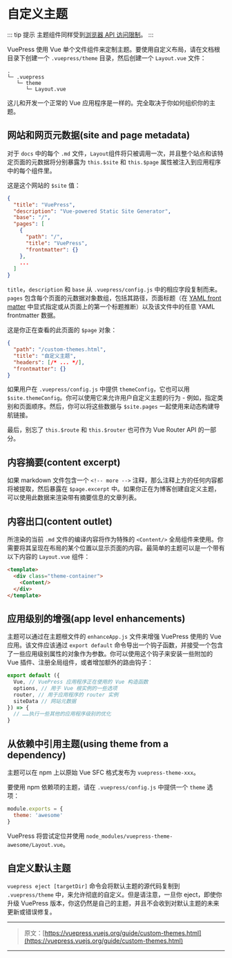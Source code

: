 # 自定义主题

::: tip 提示
主题组件同样受到[浏览器 API 访问限制](./using-vue.md#browser-api-access-restrictions)。
:::

VuePress 使用 Vue 单个文件组件来定制主题。要使用自定义布局，请在文档根目录下创建一个 `.vuepress/theme` 目录，然后创建一个 `Layout.vue` 文件：

```
.
└─ .vuepress
   └─ theme
      └─ Layout.vue
```

这儿和开发一个正常的 Vue 应用程序是一样的。完全取决于你如何组织你的主题。

## 网站和网页元数据(site and page metadata)

对于 `docs` 中的每个 `.md` 文件，`Layout`组件将只被调用一次，并且整个站点和该特定页面的元数据将分别暴露为 `this.$site` 和 `this.$page` 属性被注入到应用程序中的每个组件里。

这是这个网站的 `$site` 值：

``` json
{
  "title": "VuePress",
  "description": "Vue-powered Static Site Generator",
  "base": "/",
  "pages": [
    {
      "path": "/",
      "title": "VuePress",
      "frontmatter": {}
    },
    ...
  ]
}
```

`title`，`description` 和 `base` 从 `.vuepress/config.js` 中的相应字段复制而来。 `pages` 包含每个页面的元数据对象数组，包括其路径，页面标题（在 [YAML front matter](./markdown.html#yaml-front-matter) 中显式指定或从页面上的第一个标题推断）以及该文件中的任意 YAML frontmatter 数据。

这是你正在查看的此页面的 `$page` 对象：

``` json
{
  "path": "/custom-themes.html",
  "title": "自定义主题",
  "headers": [/* ... */],
  "frontmatter": {}
}
```

如果用户在 `.vuepress/config.js` 中提供 `themeConfig`，它也可以用 `$site.themeConfig`。你可以使用它来允许用户自定义主题的行为 - 例如，指定类别和页面顺序。然后，你可以将这些数据与 `$site.pages` 一起使用来动态构建导航链接。

最后，别忘了 `this.$route` 和 `this.$router` 也可作为 Vue Router API 的一部分。

## 内容摘要(content excerpt)

如果 markdown 文件包含一个 `<!-- more -->` 注释，那么注释上方的任何内容都将被提取，然后暴露在 `$page.excerpt` 中。如果你正在为博客创建自定义主题，可以使用此数据来渲染带有摘要信息的文章列表。

## 内容出口(content outlet)

所渲染的当前 `.md` 文件的编译内容将作为特殊的 `<Content/>` 全局组件来使用。你需要将其呈现在布局的某个位置以显示页面的内容。最简单的主题可以是一个带有以下内容的 `Layout.vue` 组件：

``` html
<template>
  <div class="theme-container">
    <Content/>
  </div>
</template>
```

## 应用级别的增强(app level enhancements)

主题可以通过在主题根文件的 `enhanceApp.js` 文件来增强 VuePress 使用的 Vue 应用。该文件应该通过 `export default` 命令导出一个钩子函数，并接受一个包含了一些应用级别属性的对象作为参数。你可以使用这个钩子来安装一些附加的 Vue 插件、注册全局组件，或者增加额外的路由钩子：

``` js
export default ({
  Vue, // VuePress 应用程序正在使用的 Vue 构造函数
  options, // 用于 Vue 根实例的一些选项
  router, // 用于应用程序的 router 实例
  siteData // 网站元数据
}) => {
  // ……执行一些其他的应用程序级别的优化
}
```

## 从依赖中引用主题(using theme from a dependency)

主题可以在 npm 上以原始 Vue SFC 格式发布为 `vuepress-theme-xxx`。

要使用 npm 依赖项的主题，请在 `.vuepress/config.js` 中提供一个 `theme` 选项：

``` js
module.exports = {
  theme: 'awesome'
}
```

VuePress 将尝试定位并使用 `node_modules/vuepress-theme-awesome/Layout.vue`。

## 自定义默认主题

`vuepress eject [targetDir]` 命令会将默认主题的源代码复制到 `.vuepress/theme` 中，来允许彻底的自定义。但是请注意，一旦你 eject，即使你升级 VuePress 版本，你这仍然是自己的主题，并且不会收到对默认主题的未来更新或错误修复。

***

> 原文：[https://vuepress.vuejs.org/guide/custom-themes.html](https://vuepress.vuejs.org/guide/custom-themes.html)

***
